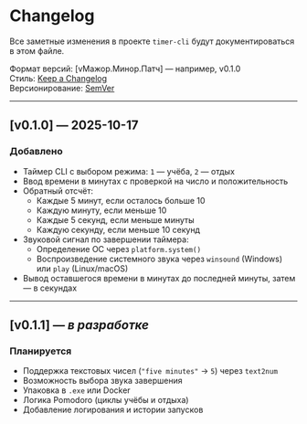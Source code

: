 # Changelog

Все заметные изменения в проекте `timer-cli` будут документироваться в этом файле.

Формат версий: [vМажор.Минор.Патч] — например, v0.1.0  
Стиль: [Keep a Changelog](https://keepachangelog.com/ru/1.0.0/)  
Версионирование: [SemVer](https://semver.org/lang/ru/)

---

## [v0.1.0] — 2025-10-17

### Добавлено
- Таймер CLI с выбором режима: `1` — учёба, `2` — отдых
- Ввод времени в минутах с проверкой на число и положительность
- Обратный отсчёт:
  - Каждые 5 минут, если осталось больше 10
  - Каждую минуту, если меньше 10
  - Каждые 5 секунд, если меньше минуты
  - Каждую секунду, если меньше 10 секунд
- Звуковой сигнал по завершении таймера:
  - Определение ОС через `platform.system()`
  - Воспроизведение системного звука через `winsound` (Windows) или `play` (Linux/macOS)
- Вывод оставшегося времени в минутах до последней минуты, затем — в секундах

---

## [v0.1.1] — *в разработке*

### Планируется
- Поддержка текстовых чисел (`"five minutes"` → `5`) через `text2num`
- Возможность выбора звука завершения
- Упаковка в `.exe` или Docker
- Логика Pomodoro (циклы учёбы и отдыха)
- Добавление логирования и истории запусков
